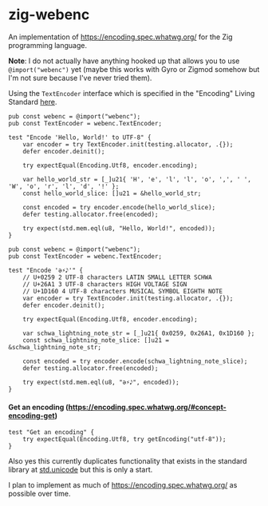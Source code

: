 zig-webenc
==========

An implementation of https://encoding.spec.whatwg.org/ for the Zig programming language.

**Note**: I do not actually have anything hooked up that allows you to use `@import("webenc")` yet (maybe this works with Gyro or Zigmod somehow but I'm not sure because I've never tried them).

Using the `TextEncoder` interface which is specified in the "Encoding" Living Standard [here](https://encoding.spec.whatwg.org/#interface-textencoder).

```zig
pub const webenc = @import("webenc");
pub const TextEncoder = webenc.TextEncoder;

test "Encode 'Hello, World!' to UTF-8" {
    var encoder = try TextEncoder.init(testing.allocator, .{});
    defer encoder.deinit();

    try expectEqual(Encoding.Utf8, encoder.encoding);

    var hello_world_str = [_]u21{ 'H', 'e', 'l', 'l', 'o', ',', ' ', 'W', 'o', 'r', 'l', 'd', '!' };
    const hello_world_slice: []u21 = &hello_world_str;

    const encoded = try encoder.encode(hello_world_slice);
    defer testing.allocator.free(encoded);

    try expect(std.mem.eql(u8, "Hello, World!", encoded));
}
```

```zig
pub const webenc = @import("webenc");
pub const TextEncoder = webenc.TextEncoder;

test "Encode 'ə⚡𝅘𝅥𝅮'" {
    // U+0259 2 UTF-8 characters LATIN SMALL LETTER SCHWA
    // U+26A1 3 UTF-8 characters HIGH VOLTAGE SIGN
    // U+1D160 4 UTF-8 characters MUSICAL SYMBOL EIGHTH NOTE
    var encoder = try TextEncoder.init(testing.allocator, .{});
    defer encoder.deinit();

    try expectEqual(Encoding.Utf8, encoder.encoding);

    var schwa_lightning_note_str = [_]u21{ 0x0259, 0x26A1, 0x1D160 };
    const schwa_lightning_note_slice: []u21 = &schwa_lightning_note_str;

    const encoded = try encoder.encode(schwa_lightning_note_slice);
    defer testing.allocator.free(encoded);

    try expect(std.mem.eql(u8, "ə⚡𝅘𝅥𝅮", encoded));
}
```

#### Get an encoding (https://encoding.spec.whatwg.org/#concept-encoding-get)

```zig
test "Get an encoding" {
    try expectEqual(Encoding.Utf8, try getEncoding("utf-8"));
}
```

Also yes this currently duplicates functionality that exists in the standard library at [std.unicode](https://github.com/ziglang/zig/blob/master/lib/std/unicode.zig) but this is only a start.

I plan to implement as much of https://encoding.spec.whatwg.org/ as possible over time.

